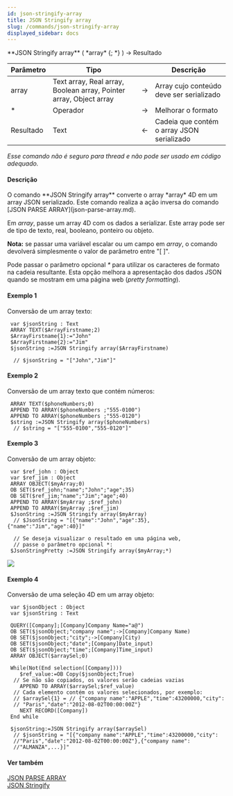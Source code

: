 ```yaml
---
id: json-stringify-array
title: JSON Stringify array
slug: /commands/json-stringify-array
displayed_sidebar: docs
---
```


<!--REF #_command_.JSON Stringify array.Syntax-->**JSON Stringify array** ( *array* {; *} ) -> Resultado<!-- END REF-->
<!--REF #_command_.JSON Stringify array.Params-->
| Parâmetro | Tipo |  | Descrição |
| --- | --- | --- | --- |
| array | Text array, Real array, Boolean array, Pointer array, Object array | &#8594;  | Array cujo conteúdo deve ser serializado |
| * | Operador | &#8594;  | Melhorar o formato |
| Resultado | Text | &#8592; | Cadeia que contém o array JSON serializado |

<!-- END REF-->

*Esse comando não é seguro para thread e não pode ser usado em código adequado.*


#### Descrição 

<!--REF #_command_.JSON Stringify array.Summary-->O comando **JSON Stringify array** converte o array *array* 4D em um array JSON serializado.<!-- END REF--> Este comando realiza a ação inversa do comando [JSON PARSE ARRAY](json-parse-array.md).  
  
Em *array*, passe um array 4D com os dados a serializar. Este array pode ser de tipo de texto, real, booleano, ponteiro ou objeto.

**Nota:** se passar uma variável escalar ou um campo em *array*, o comando devolverá simplesmente o valor de parâmetro entre "\[ \]". 

Pode passar o parâmetro opcional *\** para utilizar os caracteres de formato na cadeia resultante. Esta opção melhora a apresentação dos dados JSON quando se mostram em uma página web (*pretty formatting*).

#### Exemplo 1 

Conversão de um array texto:

```4d
 var $jsonString : Text
 ARRAY TEXT($ArrayFirstname;2)
 $ArrayFirstname{1}:="John"
 $ArrayFirstname{2}:="Jim"
 $jsonString :=JSON Stringify array($ArrayFirstname)
 
  // $jsonString = "["John","Jim"]"
```

#### Exemplo 2 

Conversão de um array texto que contém números:

```4d
 ARRAY TEXT($phoneNumbers;0)
 APPEND TO ARRAY($phoneNumbers ;"555-0100")
 APPEND TO ARRAY($phoneNumbers ;"555-0120")
 $string :=JSON Stringify array($phoneNumbers)
  // $string = "["555-0100","555-0120"]"
```

#### Exemplo 3 

Conversão de um array objeto:

```4d
 var $ref_john : Object
 var $ref_jim : Object
 ARRAY OBJECT($myArray;0)
 OB SET($ref_john;"name";"John";"age";35)
 OB SET($ref_jim;"name";"Jim";"age";40)
 APPEND TO ARRAY($myArray ;$ref_john)
 APPEND TO ARRAY($myArray ;$ref_jim)
 $JsonString :=JSON Stringify array($myArray)
  // $JsonString = "[{"name":"John","age":35},{"name":"Jim","age":40}]"
 
  // Se deseja visualizar o resultado em uma página web,
  // passe o parâmetro opcional *:
 $JsonStringPretty :=JSON Stringify array($myArray;*)
```

![](../assets/en/commands/pict1205072.fr.png)

#### Exemplo 4 

Conversão de uma seleção 4D em um array objeto:

```4d
 var $jsonObject : Object
 var $jsonString : Text
 
 QUERY([Company];[Company]Company Name="a@")
 OB SET($jsonObject;"company name";->[Company]Company Name)
 OB SET($jsonObject;"city";->[Company]City)
 OB SET($jsonObject;"date";[Company]Date_input)
 OB SET($jsonObject;"time";[Company]Time_input)
 ARRAY OBJECT($arraySel;0)
 
 While(Not(End selection([Company])))
    $ref_value:=OB Copy($jsonObject;True)
  // Se não são copiados, os valores serão cadeias vazias
    APPEND TO ARRAY($arraySel;$ref_value)
  // Cada elemento contém os valores selecionados, por exemplo:
  // $arraySel{1} = // {"company name":"APPLE","time":43200000,"city":
  // "Paris","date":"2012-08-02T00:00:00Z"}
    NEXT RECORD([Company])
 End while
 
 $jsonString:=JSON Stringify array($arraySel)
  // $jsonString = "[{"company name":"APPLE","time":43200000,"city":
  //"Paris","date":"2012-08-02T00:00:00Z"},{"company name":
  //"ALMANZA",...}]"
```

#### Ver também 

[JSON PARSE ARRAY](json-parse-array.md)  
[JSON Stringify](json-stringify.md)  